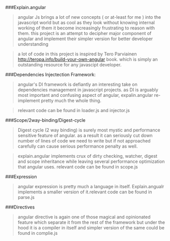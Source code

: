 ###Explain.angular

> angular Js brings a lot of new concepts ( or at-least for me ) into the javascript world but as cool as they look without knowing internal working of them it become increasingly frustrating to reason with them. this project is an attempt to decipher major component of angular and implement their simpler version for better developer understanding

> a lot of code in this project is inspired by Tero Parviainen http://teropa.info/build-your-own-angular book. which is simply an outstanding resource for any javascipt developer.

###Dependencies Injectection Framework: 

>angular's DI framework is defiantly an interesting take on dependencies management in javascript projects. as DI is arguably most important and confusing aspect of angular, expalin.angular re-implement pretty much the whole thing. 

>relevant code can be found in loader.js and injector.js

###Scope/2way-binding/Digest-cycle

> Digest cycle (2 way binding) is surely most mystic and performance sensitive feature of angular. as a result it can seriously cut down number of lines of code we need to write but if not approached carefully can cause serious performance penalty as well.

>explain.angular implements crux of dirty checking, watcher, digest and scope inheritance while leaving several performance optimization that angular uses. relevant code can be found in scope.js

###Expression
	
>angular expression is pretty much a language in itself. Explain.angualr implements a smaller version of it.relevant code can be found in parse.js 

###Directives 

>angular directive is again one of those magical and opinionated feature which separate it from the rest of the framework  but under the hood it is a compiler in itself and simpler version of the same could be found in complie.js



